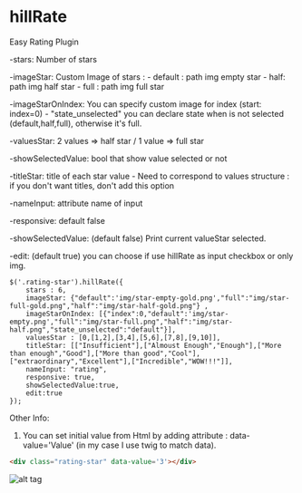# hillRate
Easy Rating Plugin


-stars: Number of stars 

-imageStar: Custom Image of stars  :
            - default : path img empty star
            - half: path img half star
            - full : path img full star

-imageStarOnIndex:  You can specify custom image for index (start: index=0) 
            - "state_unselected" you can declare state when is not selected (default,half,full), otherwise it's full.

-valuesStar: 2 values => half star / 1 value => full star

-showSelectedValue: bool that show value selected or not

-titleStar: title of  each star value - Need to correspond to values structure : if you don't want titles, don't add this option

-nameInput: attribute name of input

-responsive: default false

-showSelectedValue: (default false) Print current valueStar selected.

-edit: (default true) you can choose if use hillRate as input checkbox or only img.


    $('.rating-star').hillRate({  
        stars : 6, 
        imageStar: {"default":'img/star-empty-gold.png',"full":"img/star-full-gold.png","half":"img/star-half-gold.png"} ,
        imageStarOnIndex: [{"index":0,"default":'img/star-empty.png',"full":"img/star-full.png","half":"img/star-half.png","state_unselected":"default"}], 
        valuesStar : [0,[1,2],[3,4],[5,6],[7,8],[9,10]],  
        titleStar: [["Insufficient"],["Almoust Enough","Enough"],["More than enough","Good"],["More than good","Cool"],["extraordinary","Excellent"],["Incredible","WOW!!!"]], 
        nameInput: "rating",
        responsive: true,
        showSelectedValue:true,
        edit:true
    });


Other Info:
1) You can set initial value from Html by adding attribute : data-value='Value' 
(in my case I use twig to match data).

```html
<div class="rating-star" data-value='3'></div>
```

![alt tag](https://s-media-cache-ak0.pinimg.com/originals/d5/5f/4c/d55f4c460274d31b9875926331545c63.png)
